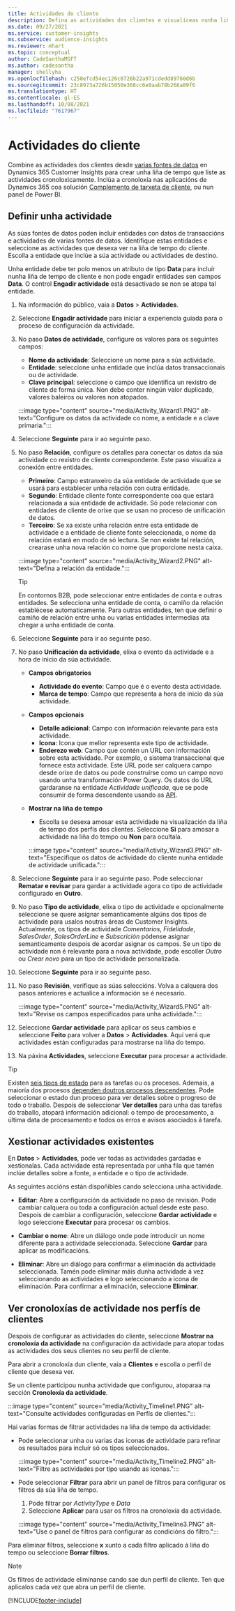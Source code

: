 ```yaml
---
title: Actividades do cliente
description: Defina as actividades dos clientes e visualíceas nunha liña de tempo nos perfís dos clientes.
ms.date: 09/27/2021
ms.service: customer-insights
ms.subservice: audience-insights
ms.reviewer: mhart
ms.topic: conceptual
author: CadeSanthaMSFT
ms.author: cadesantha
manager: shellyha
ms.openlocfilehash: c250efcd54ec126c0726b22a971cdedd89760d6b
ms.sourcegitcommit: 23c8973a726b15050e368cc6e0aab78b266a89f6
ms.translationtype: HT
ms.contentlocale: gl-ES
ms.lasthandoff: 10/08/2021
ms.locfileid: "7617967"
---
```

# <a name="customer-activities"></a>Actividades do cliente

Combine as actividades dos clientes desde [varias fontes de datos](data-sources.md) en Dynamics 365 Customer Insights para crear unha liña de tempo que liste as actividades cronoloxicamente. Inclúa a cronoloxía nas aplicacións de Dynamics 365 coa solución [Complemento de tarxeta de cliente](customer-card-add-in.md), ou nun panel de Power BI.

## <a name="define-an-activity"></a>Definir unha actividade

As súas fontes de datos poden incluír entidades con datos de transaccións e actividades de varias fontes de datos. Identifique estas entidades e seleccione as actividades que desexa ver na liña de tempo do cliente. Escolla a entidade que inclúe a súa actividade ou actividades de destino.

Unha entidade debe ter polo menos un atributo de tipo **Data** para incluír nunha liña de tempo de cliente e non pode engadir entidades sen campos **Data**. O control **Engadir actividade** está desactivado se non se atopa tal entidade.

1. Na información do público, vaia a **Datos** > **Actividades**.

1. Seleccione **Engadir actividade** para iniciar a experiencia guiada para o proceso de configuración da actividade.

1. No paso **Datos de actividade**, configure os valores para os seguintes campos:

   - **Nome da actividade**: Seleccione un nome para a súa actividade.
   - **Entidade**: seleccione unha entidade que inclúa datos transaccionais ou de actividade.
   - **Clave principal**: seleccione o campo que identifica un rexistro de cliente de forma única. Non debe conter ningún valor duplicado, valores baleiros ou valores non atopados.

   :::image type="content" source="media/Activity_Wizard1.PNG" alt-text="Configure os datos da actividade co nome, a entidade e a clave primaria.":::

1. Seleccione **Seguinte** para ir ao seguinte paso.

1. No paso **Relación**, configure os detalles para conectar os datos da súa actividade co rexistro de cliente correspondente. Este paso visualiza a conexión entre entidades.  

   - **Primeiro**: Campo estranxeiro da súa entidade de actividade que se usará para establecer unha relación con outra entidade.
   - **Segundo**: Entidade cliente fonte correspondente coa que estará relacionada a súa entidade de actividade. Só pode relacionar con entidades de cliente de orixe que se usan no proceso de unificación de datos.
   - **Terceiro**: Se xa existe unha relación entre esta entidade de actividade e a entidade de cliente fonte seleccionada, o nome da relación estará en modo de só lectura. Se non existe tal relación, crearase unha nova relación co nome que proporcione nesta caixa.

   :::image type="content" source="media/Activity_Wizard2.PNG" alt-text="Defina a relación da entidade.":::

   > [!TIP]
   > En contornos B2B, pode seleccionar entre entidades de conta e outras entidades. Se selecciona unha entidade de conta, o camiño da relación establécese automaticamente. Para outras entidades, ten que definir o camiño de relación entre unha ou varias entidades intermedias ata chegar a unha entidade de conta.

1. Seleccione **Seguinte** para ir ao seguinte paso. 

1. No paso **Unificación da actividade**, elixa o evento da actividade e a hora de inicio da súa actividade. 
   - **Campos obrigatorios**
      - **Actividade do evento**: Campo que é o evento desta actividade.
      - **Marca de tempo**: Campo que representa a hora de inicio da súa actividade.

   - **Campos opcionais**
      - **Detalle adicional**: Campo con información relevante para esta actividade.
      - **Icona**: Icona que mellor representa este tipo de actividade.
      - **Enderezo web**: Campo que contén un URL con información sobre esta actividade. Por exemplo, o sistema transaccional que fornece esta actividade. Este URL pode ser calquera campo desde orixe de datos ou pode construírse como un campo novo usando unha transformación Power Query. Os datos do URL gardaranse na entidade *Actividade unificada*, que se pode consumir de forma descendente usando as [API](apis.md).

   - **Mostrar na liña de tempo**
      - Escolla se desexa amosar esta actividade na visualización da liña de tempo dos perfís dos clientes. Seleccione **Si** para amosar a actividade na liña do tempo ou **Non** para ocultala.

      :::image type="content" source="media/Activity_Wizard3.PNG" alt-text="Especifique os datos de actividade do cliente nunha entidade de actividade unificada.":::

1. Seleccione **Seguinte** para ir ao seguinte paso. Pode seleccionar **Rematar e revisar** para gardar a actividade agora co tipo de actividade configurado en **Outro**. 

1. No paso **Tipo de actividade**, elixa o tipo de actividade e opcionalmente seleccione se quere asignar semanticamente algúns dos tipos de actividade para usalos noutras áreas de Customer Insights. Actualmente, os tipos de actividade *Comentarios*, *Fidelidade*, *SalesOrder*, *SalesOrderLine* e *Subscrición* pódense asignar semanticamente despois de acordar asignar os campos. Se un tipo de actividade non é relevante para a nova actividade, pode escoller *Outro* ou *Crear novo* para un tipo de actividade personalizada.

1. Seleccione **Seguinte** para ir ao seguinte paso. 

1. No paso **Revisión**, verifique as súas seleccións. Volva a calquera dos pasos anteriores e actualice a información se é necesario.

   :::image type="content" source="media/Activity_Wizard5.PNG" alt-text="Revise os campos especificados para unha actividade.":::
   
1. Seleccione **Gardar actividade** para aplicar os seus cambios e seleccione **Feito** para volver a **Datos** > **Actividades**. Aquí verá que actividades están configuradas para mostrarse na liña do tempo. 

1. Na páxina **Actividades**, seleccione **Executar** para procesar a actividade. 

> [!TIP]
> Existen [seis tipos de estado](system.md#status-types) para as tarefas ou os procesos. Ademais, a maioría dos procesos [dependen doutros procesos descendentes](system.md#refresh-policies). Pode seleccionar o estado dun proceso para ver detalles sobre o progreso de todo o traballo. Despois de seleccionar **Ver detalles** para unha das tarefas do traballo, atopará información adicional: o tempo de procesamento, a última data de procesamento e todos os erros e avisos asociados á tarefa.


## <a name="manage-existing-activities"></a>Xestionar actividades existentes

En **Datos** > **Actividades**, pode ver todas as actividades gardadas e xestionalas. Cada actividade está representada por unha fila que tamén inclúe detalles sobre a fonte, a entidade e o tipo de actividade.

As seguintes accións están dispoñibles cando selecciona unha actividade. 

- **Editar**: Abre a configuración da actividade no paso de revisión. Pode cambiar calquera ou toda a configuración actual desde este paso. Despois de cambiar a configuración, seleccione **Gardar actividade** e logo seleccione **Executar** para procesar os cambios.

- **Cambiar o nome**: Abre un diálogo onde pode introducir un nome diferente para a actividade seleccionada. Seleccione **Gardar** para aplicar as modificacións.

- **Eliminar**: Abre un diálogo para confirmar a eliminación da actividade seleccionada. Tamén pode eliminar máis dunha actividade á vez seleccionando as actividades e logo seleccionando a icona de eliminación. Para confirmar a eliminación, seleccione **Eliminar**.

## <a name="view-activity-timelines-on-customer-profiles"></a>Ver cronoloxías de actividade nos perfís de clientes

Despois de configurar as actividades do cliente, seleccione **Mostrar na cronoloxía da actividade** na configuración da actividade para atopar todas as actividades dos seus clientes no seu perfil de cliente.

Para abrir a cronoloxía dun cliente, vaia a **Clientes** e escolla o perfil de cliente que desexa ver.

Se un cliente participou nunha actividade que configurou, atoparaa na sección **Cronoloxía da actividade**.

:::image type="content" source="media/Activity_Timeline1.PNG" alt-text="Consulte actividades configuradas en Perfís de clientes.":::

Hai varias formas de filtrar actividades na liña de tempo da actividade:

- Pode seleccionar unha ou varias das iconas de actividade para refinar os resultados para incluír só os tipos seleccionados.

  :::image type="content" source="media/Activity_Timeline2.PNG" alt-text="Filtre as actividades por tipo usando as iconas.":::

- Pode seleccionar **Filtrar** para abrir un panel de filtros para configurar os filtros da súa liña de tempo.

   1. Pode filtrar por *ActivityType* e *Data*
   1. Seleccione **Aplicar** para usar os filtros na cronoloxía da actividade.

   :::image type="content" source="media/Activity_Timeline3.PNG" alt-text="Use o panel de filtros para configurar as condicións do filtro.":::

Para eliminar filtros, seleccione **x** xunto a cada filtro aplicado á liña do tempo ou seleccione **Borrar filtros**.


> [!NOTE]
> Os filtros de actividade elimínanse cando sae dun perfil de cliente. Ten que aplicalos cada vez que abra un perfil de cliente.

[!INCLUDE[footer-include](../includes/footer-banner.md)]
